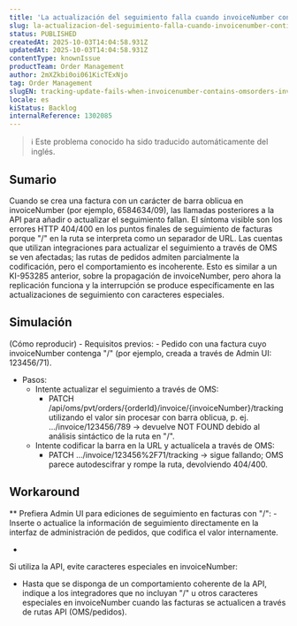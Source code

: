 ```yaml
---
title: 'La actualización del seguimiento falla cuando invoiceNumber contiene "/" (rutas de facturas OMS/Pedidos)'
slug: la-actualizacion-del-seguimiento-falla-cuando-invoicenumber-contiene-rutas-de-facturas-omspedidos
status: PUBLISHED
createdAt: 2025-10-03T14:04:58.931Z
updatedAt: 2025-10-03T14:04:58.931Z
contentType: knownIssue
productTeam: Order Management
author: 2mXZkbi0oi061KicTExNjo
tag: Order Management
slugEN: tracking-update-fails-when-invoicenumber-contains-omsorders-invoice-routes
locale: es
kiStatus: Backlog
internalReference: 1302085
---
```


>ℹ️ Este problema conocido ha sido traducido automáticamente del inglés.

## Sumario


Cuando se crea una factura con un carácter de barra oblicua en invoiceNumber (por ejemplo, 6584634/09), las llamadas posteriores a la API para añadir o actualizar el seguimiento fallan.
El síntoma visible son los errores HTTP 404/400 en los puntos finales de seguimiento de facturas porque "/" en la ruta se interpreta como un separador de URL.
Las cuentas que utilizan integraciones para actualizar el seguimiento a través de OMS se ven afectadas; las rutas de pedidos admiten parcialmente la codificación, pero el comportamiento es incoherente. Esto es similar a un KI-953285 anterior, sobre la propagación de invoiceNumber, pero ahora la replicación funciona y la interrupción se produce específicamente en las actualizaciones de seguimiento con caracteres especiales.

## Simulación


(Cómo reproducir) - Requisitos previos: - Pedido con una factura cuyo invoiceNumber contenga "/" (por ejemplo, creada a través de Admin UI: 123456/71).

- Pasos:
  - Intente actualizar el seguimiento a través de OMS:
    - PATCH /api/oms/pvt/orders/{orderId}/invoice/{invoiceNumber}/tracking utilizando el valor sin procesar con barra oblicua, p. ej. .../invoice/123456/789 → devuelve NOT FOUND debido al análisis sintáctico de la ruta en "/".
  - Intente codificar la barra en la URL y actualícela a través de OMS:
    - PATCH .../invoice/123456%2F71/tracking → sigue fallando; OMS parece autodescifrar y rompe la ruta, devolviendo 404/400.

## Workaround

**
Prefiera Admin UI para ediciones de seguimiento en facturas con "/": - Inserte o actualice la información de seguimiento directamente en la interfaz de administración de pedidos, que codifica el valor internamente.

-

Si utiliza la API, evite caracteres especiales en invoiceNumber:

  - Hasta que se disponga de un comportamiento coherente de la API, indique a los integradores que no incluyan "/" u otros caracteres especiales en invoiceNumber cuando las facturas se actualicen a través de rutas API (OMS/pedidos).






